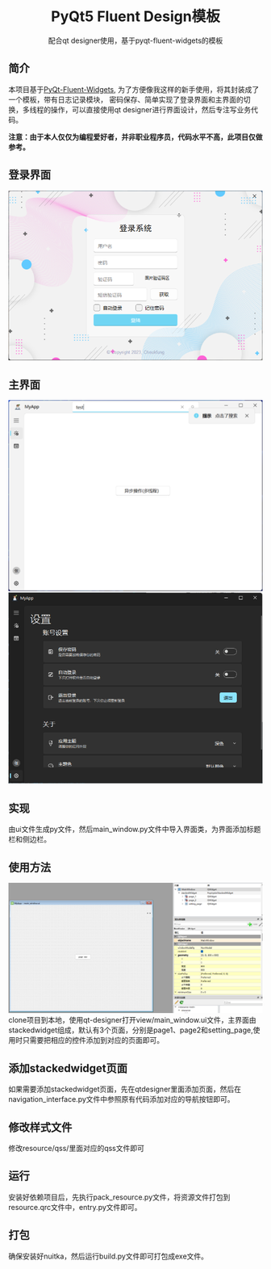 <h1 align="center">
  PyQt5 Fluent Design模板
</h1>

<p align="center">
  配合qt designer使用，基于pyqt-fluent-widgets的模板
</p>

## 简介

本项目基于[PyQt-Fluent-Widgets](https://github.com/zhiyiYo/PyQt-Fluent-Widgets/), 为了方便像我这样的新手使用，将其封装成了一个模板，带有日志记录模块，
密码保存、简单实现了登录界面和主界面的切换，多线程的操作，可以直接使用qt designer进行界面设计，然后专注写业务代码。

<strong>注意：由于本人仅仅为编程爱好者，并非职业程序员，代码水平不高，此项目仅做参考。</strong>

## 登录界面

<img src="https://github.com/Cheukfung/pyqt-fluent-widgets-template/blob/main/example%20image/login.png?raw=true">

## 主界面
<img src="https://github.com/Cheukfung/pyqt-fluent-widgets-template/blob/main/example%20image/main_window.png?raw=true">
<img src="https://github.com/Cheukfung/pyqt-fluent-widgets-template/blob/main/example%20image/main_dark.png?raw=true">

## 实现

由ui文件生成py文件，然后main_window.py文件中导入界面类，为界面添加标题栏和侧边栏。

## 使用方法

<img src="https://github.com/Cheukfung/pyqt-fluent-widgets-template/blob/main/example%20image/qt%20desinger.png?raw=true">
clone项目到本地，使用qt-designer打开view/main_window.ui文件，主界面由stackedwidget组成，默认有3个页面，分别是page1、page2和setting_page,使用时只需要把相应的控件添加到对应的页面即可。

## 添加stackedwidget页面

如果需要添加stackedwidget页面，先在qtdesigner里面添加页面，然后在navigation_interface.py文件中参照原有代码添加对应的导航按钮即可。

## 修改样式文件

修改resource/qss/里面对应的qss文件即可

## 运行

安装好依赖项目后，先执行pack_resource.py文件，将资源文件打包到resource.qrc文件中，entry.py文件即可。

## 打包

确保安装好nuitka，然后运行build.py文件即可打包成exe文件。

